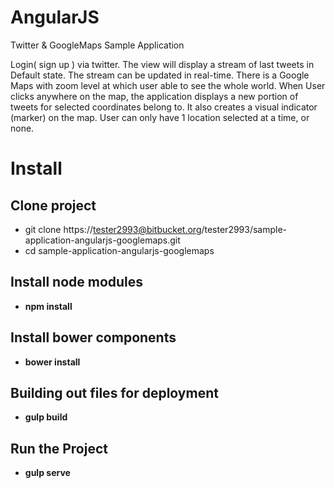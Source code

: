 # AngularJS
Twitter & GoogleMaps Sample Application
  
  Login( sign up ) via twitter. The view will display a stream of last tweets in Default state. 
  The stream can be updated in real-time. There is a Google Maps with zoom level at which user able to see the whole world.
  When User clicks anywhere on the map, the application displays a new portion of tweets for selected coordinates belong to. 
  It also creates a visual indicator (marker) on the map. User can only have 1 location selected at a time, or none.
   
  
# Install

## Clone project
* git clone https://tester2993@bitbucket.org/tester2993/sample-application-angularjs-googlemaps.git
* cd sample-application-angularjs-googlemaps
## Install node modules
* **npm install**
## Install bower components
* **bower install**
## Building out files for deployment
* **gulp build**
## Run the Project
 * **gulp serve**
